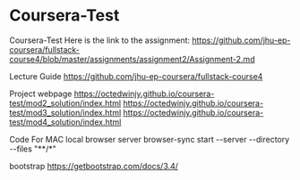 # Coursera-Test
Coursera-Test
Here is the link to the assignment: https://github.com/jhu-ep-coursera/fullstack-course4/blob/master/assignments/assignment2/Assignment-2.md

Lecture Guide
https://github.com/jhu-ep-coursera/fullstack-course4

Project webpage
https://octedwinjy.github.io/coursera-test/mod2_solution/index.html
https://octedwinjy.github.io/coursera-test/mod3_solution/index.html
https://octedwinjy.github.io/coursera-test/mod4_solution/index.html

Code For MAC local browser server
browser-sync start --server --directory --files "**/*"

bootstrap
https://getbootstrap.com/docs/3.4/
